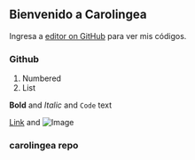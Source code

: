 ## Bienvenido a Carolingea

Ingresa a [editor on GitHub](https://github.com/carolingea/carolingea/edit/gh-pages/index.md) para ver mis códigos.

### Github

1. Numbered
2. List

**Bold** and _Italic_ and `Code` text

[Link](url) and ![Image](src)


### carolingea repo



